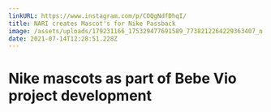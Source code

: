 ```yaml
---
linkURL: https://www.instagram.com/p/COQgNdfDhqI/
title: NARI creates Mascot's for Nike Passback
image: /assets/uploads/179231166_175329477691589_7738212264229363407_n.jpeg
date: 2021-07-14T12:28:51.228Z
---
```

# Nike mascots as part of Bebe Vio project development